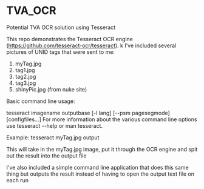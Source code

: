 # TVA_OCR
Potential TVA OCR solution using Tesseract 

This repo demonstrates the Tesseract OCR engine (https://github.com/tesseract-ocr/tesseract). 
k
I've included several pictures of UNID tags that were sent to me:
1. myTag.jpg
2. tag1.jpg
3. tag2.jpg
4. tag3.jpg
5. shinyPic.jpg (from nuke site)

Basic command line usage:

tesseract imagename outputbase [-l lang] [--psm pagesegmode] [configfiles...]
For more information about the various command line options use tesseract --help or man tesseract.

Example: tesseract myTag.jpg output

This will take in the myTag.jpg image, put it through the OCR engine and spit out the result into the output file

I've also included a simple command line application that does this same thing but outputs the result instead of having to open the output text file on each run
